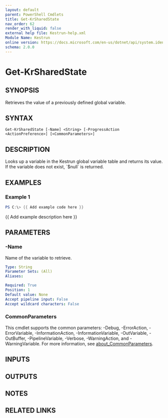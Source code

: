 ```yaml
---
layout: default
parent: PowerShell Cmdlets
title: Get-KrSharedState
nav_order: 62
render_with_liquid: false
external help file: Kestrun-help.xml
Module Name: Kestrun
online version: https://docs.microsoft.com/en-us/dotnet/api/system.identitymodel.tokens.jwt.jwtsecuritytoken?view=azure-dotnet
schema: 2.0.0
---
```


# Get-KrSharedState

## SYNOPSIS
Retrieves the value of a previously defined global variable.

## SYNTAX

```
Get-KrSharedState [-Name] <String> [-ProgressAction <ActionPreference>] [<CommonParameters>]
```

## DESCRIPTION
Looks up a variable in the Kestrun global variable table and returns its
value.
If the variable does not exist, \`$null\` is returned.

## EXAMPLES

### Example 1
```powershell
PS C:\> {{ Add example code here }}
```

{{ Add example description here }}

## PARAMETERS

### -Name
Name of the variable to retrieve.

```yaml
Type: String
Parameter Sets: (All)
Aliases:

Required: True
Position: 1
Default value: None
Accept pipeline input: False
Accept wildcard characters: False
```



### CommonParameters
This cmdlet supports the common parameters: -Debug, -ErrorAction, -ErrorVariable, -InformationAction, -InformationVariable, -OutVariable, -OutBuffer, -PipelineVariable, -Verbose, -WarningAction, and -WarningVariable. For more information, see [about_CommonParameters](http://go.microsoft.com/fwlink/?LinkID=113216).

## INPUTS

## OUTPUTS

## NOTES

## RELATED LINKS
